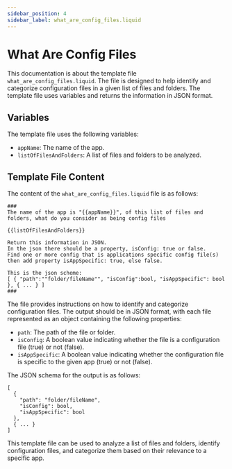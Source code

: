 ```yaml
---
sidebar_position: 4
sidebar_label: what_are_config_files.liquid
---
```


# What Are Config Files

This documentation is about the template file `what_are_config_files.liquid`. The file is designed to help identify and categorize configuration files in a given list of files and folders. The template file uses variables and returns the information in JSON format.

## Variables

The template file uses the following variables:

- `appName`: The name of the app.
- `listOfFilesAndFolders`: A list of files and folders to be analyzed.

## Template File Content

The content of the `what_are_config_files.liquid` file is as follows:

```
###
The name of the app is "{{appName}}", of this list of files and folders, what do you consider as being config files

{{listOfFilesAndFolders}}

Return this information in JSON.
In the json there should be a property, isConfig: true or false.
Find one or more config that is applications specific config file(s) then add property isAppSpecific: true, else false.

This is the json scheme:
[ { "path":""folder/fileName"", "isConfig":bool, "isAppSpecific": bool }, { ... } ]
###
```

The file provides instructions on how to identify and categorize configuration files. The output should be in JSON format, with each file represented as an object containing the following properties:

- `path`: The path of the file or folder.
- `isConfig`: A boolean value indicating whether the file is a configuration file (true) or not (false).
- `isAppSpecific`: A boolean value indicating whether the configuration file is specific to the given app (true) or not (false).

The JSON schema for the output is as follows:

```
[
  {
    "path": "folder/fileName",
    "isConfig": bool,
    "isAppSpecific": bool
  },
  { ... }
]
```

This template file can be used to analyze a list of files and folders, identify configuration files, and categorize them based on their relevance to a specific app.